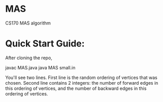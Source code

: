 # MAS
CS170 MAS algorithm

Quick Start Guide:
==================
After cloning the repo,

javac MAS.java
java MAS small.in

You'll see two lines. First line is the random ordering of vertices that was chosen. Second line contains 2 integers: the number of forward edges in this ordering of vertices, and the number of backward edges in this ordering of vertices.
